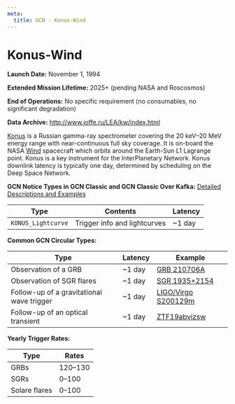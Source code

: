 ```yaml
---
meta:
  title: GCN - Konus-Wind
---
```


# Konus-Wind

**Launch Date:** November 1, 1994

**Extended Mission Lifetime:** 2025+ (pending NASA and Roscosmos)

**End of Operations:** No specific requirement (no consumables, no significant degradation)

**Data Archive:**
http://www.ioffe.ru/LEA/kw/index.html

[Konus](http://www.ioffe.ru/LEA/kw/index.html) is a Russian gamma-ray spectrometer covering the 20 keV–20 MeV energy range with near-continuous full sky coverage. It is on-board the NASA [Wind](https://wind.nasa.gov/) spacecraft which orbits around the Earth-Sun L1 Lagrange point. Konus is a key instrument for the InterPlanetary Network. Konus downlink latency is typically one day, determined by scheduling on the Deep Space Network.

**GCN Notice Types in GCN Classic and GCN Classic Over Kafka:**
[Detailed Descriptions and Examples](https://gcn.gsfc.nasa.gov/konus.html)

<div className="overflow-table">

| Type               | Contents                     | Latency |
| ------------------ | ---------------------------- | ------- |
| `KONUS_Lightcurve` | Trigger info and lightcurves | ~1 day  |

</div>

**Common GCN Circular Types:**

<div className="overflow-table">

| Type                                      | Latency | Example                                                          |
| ----------------------------------------- | ------- | ---------------------------------------------------------------- |
| Observation of a GRB                      | ~1 day  | [GRB 210706A](https://gcn.gsfc.nasa.gov/gcn3/30403.gcn3)         |
| Observation of SGR flares                 | ~1 day  | [SGR 1935+2154](https://gcn.gsfc.nasa.gov/gcn3/30418.gcn3)       |
| Follow-up of a gravitational wave trigger | ~1 day  | [LIGO/Virgo S200129m](https://gcn.gsfc.nasa.gov/gcn3/26979.gcn3) |
| Follow-up of an optical transient         | ~1 day  | [ZTF19abvizsw](https://gcn.gsfc.nasa.gov/gcn3/26197.gcn3)        |

</div>

**Yearly Trigger Rates:**

| Type          | Rates   |
| ------------- | ------- |
| GRBs          | 120–130 |
| SGRs          | 0–100   |
| Solare flares | 0–100   |
